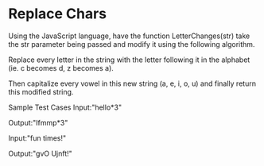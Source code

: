 # Replace Chars

Using the JavaScript language, have the function LetterChanges(str) take the str parameter being passed and modify it using the following algorithm.

Replace every letter in the string with the letter following it in the alphabet (ie. c becomes d, z becomes a).

Then capitalize every vowel in this new string (a, e, i, o, u) and finally return this modified string.


Sample Test Cases
Input:"hello*3"

Output:"Ifmmp*3"


Input:"fun times!"

Output:"gvO Ujnft!"
